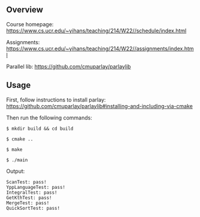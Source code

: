 ## Overview

Course homepage: https://www.cs.ucr.edu/~yihans/teaching/214/W22//schedule/index.html

Assignments: https://www.cs.ucr.edu/~yihans/teaching/214/W22//assignments/index.html

Parallel lib: https://github.com/cmuparlay/parlaylib

## Usage

First, follow instructions to install parlay: https://github.com/cmuparlay/parlaylib#installing-and-including-via-cmake

Then run the following commands:

```
$ mkdir build && cd build

$ cmake ..

$ make

$ ./main
```

Output:

```
ScanTest: pass!
YppLanguageTest: pass!
IntegralTest: pass!
GetKthTest: pass!
MergeTest: pass!
QuickSortTest: pass!
```
